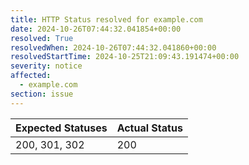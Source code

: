 ```yaml
---
title: HTTP Status resolved for example.com
date: 2024-10-26T07:44:32.041854+00:00
resolved: True
resolvedWhen: 2024-10-26T07:44:32.041860+00:00
resolvedStartTime: 2024-10-25T21:09:43.191474+00:00
severity: notice
affected:
  - example.com
section: issue
---
```


| Expected Statuses | Actual Status  |
|-------------------|----------------|
| 200, 301, 302 | 200 |
